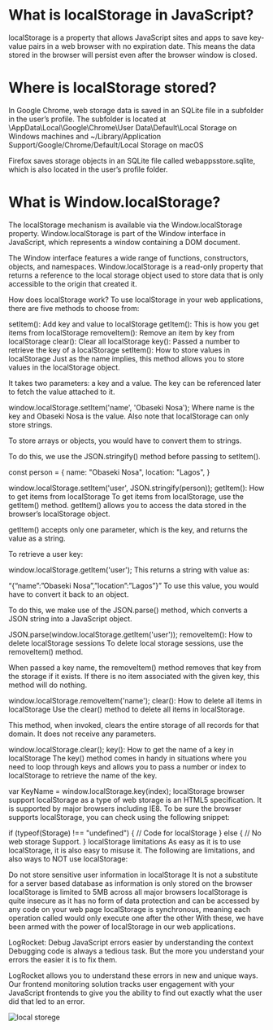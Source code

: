 # What is localStorage in JavaScript?
localStorage is a property that allows JavaScript sites and apps to save key-value pairs in a web browser with no expiration date. This means the data stored in the browser will persist even after the browser window is closed.





# 



# Where is localStorage stored?
In Google Chrome, web storage data is saved in an SQLite file in a subfolder in the user’s profile. The subfolder is located at \AppData\Local\Google\Chrome\User Data\Default\Local Storage on Windows machines and ~/Library/Application Support/Google/Chrome/Default/Local Storage on macOS

Firefox saves storage objects in an SQLite file called webappsstore.sqlite, which is also located in the user’s profile folder.

 # What is Window.localStorage?
The localStorage mechanism is available via the Window.localStorage property. Window.localStorage is part of the Window interface in JavaScript, which represents a window containing a DOM document.

The Window interface features a wide range of functions, constructors, objects, and namespaces. Window.localStorage is a read-only property that returns a reference to the local storage object used to store data that is only accessible to the origin that created it.

How does localStorage work?
To use localStorage in your web applications, there are five methods to choose from:

setItem(): Add key and value to localStorage
getItem(): This is how you get items from localStorage
removeItem(): Remove an item by key from localStorage
clear(): Clear all localStorage
key(): Passed a number to retrieve the key of a localStorage
setItem(): How to store values in localStorage
Just as the name implies, this method allows you to store values in the localStorage object.

It takes two parameters: a key and a value. The key can be referenced later to fetch the value attached to it.

window.localStorage.setItem('name', 'Obaseki Nosa');
Where name is the key and Obaseki Nosa is the value. Also note that localStorage can only store strings.

To store arrays or objects, you would have to convert them to strings.

To do this, we use the JSON.stringify() method before passing to setItem().

const person = {
    name: "Obaseki Nosa",
    location: "Lagos",
}

window.localStorage.setItem('user', JSON.stringify(person));
getItem(): How to get items from localStorage
To get items from localStorage, use the getItem() method. getItem() allows you to access the data stored in the browser’s localStorage object.

getItem() accepts only one parameter, which is the key, and returns the value as a string.

To retrieve a user key:

window.localStorage.getItem('user');
This returns a string with value as:

“{“name”:”Obaseki Nosa”,”location”:”Lagos”}”
To use this value, you would have to convert it back to an object.

To do this, we make use of the JSON.parse() method, which converts a JSON string into a JavaScript object.

JSON.parse(window.localStorage.getItem('user'));
removeItem(): How to delete localStorage sessions
To delete local storage sessions, use the removeItem() method.

When passed a key name, the removeItem() method removes that key from the storage if it exists. If there is no item associated with the given key, this method will do nothing.

window.localStorage.removeItem('name');
clear(): How to delete all items in localStorage
Use the clear() method to delete all items in localStorage.

This method, when invoked, clears the entire storage of all records for that domain. It does not receive any parameters.

window.localStorage.clear();
key(): How to get the name of a key in localStorage
The key() method comes in handy in situations where you need to loop through keys and allows you to pass a number or index to localStorage to retrieve the name of the key.

var KeyName = window.localStorage.key(index);
localStorage browser support
localStorage as a type of web storage is an HTML5 specification. It is supported by major browsers including IE8. To be sure the browser supports localStorage, you can check using the following snippet:

if (typeof(Storage) !== "undefined") {
    // Code for localStorage
    } else {
    // No web storage Support.
}
localStorage limitations
As easy as it is to use localStorage, it is also easy to misuse it. The following are limitations, and also ways to NOT use localStorage:

Do not store sensitive user information in localStorage
It is not a substitute for a server based database as information is only stored on the browser
localStorage is limited to 5MB across all major browsers
localStorage is quite insecure as it has no form of data protection and can be accessed by any code on your web page
localStorage is synchronous, meaning each operation called would only execute one after the other
With these, we have been armed with the power of localStorage in our web applications.

LogRocket: Debug JavaScript errors easier by understanding the context
Debugging code is always a tedious task. But the more you understand your errors the easier it is to fix them.

LogRocket allows you to understand these errors in new and unique ways. Our frontend monitoring solution tracks user engagement with your JavaScript frontends to give you the ability to find out exactly what the user did that led to an error.

![local storege](https://res.cloudinary.com/practicaldev/image/fetch/s--WSpOuQ_Q--/c_limit%2Cf_auto%2Cfl_progressive%2Cq_auto%2Cw_880/https://dev-to-uploads.s3.amazonaws.com/i/zy4kwztfmkw5lb4cjpdz.png)